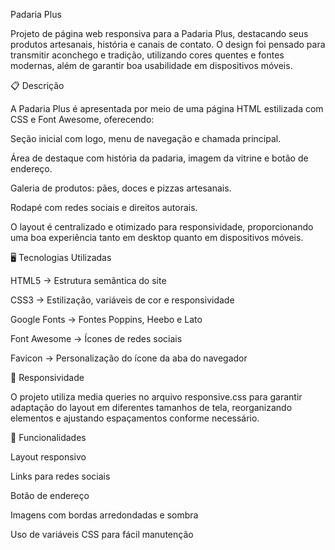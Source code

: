 Padaria Plus

Projeto de página web responsiva para a Padaria Plus, destacando seus produtos artesanais, história e canais de contato.
O design foi pensado para transmitir aconchego e tradição, utilizando cores quentes e fontes modernas, além de garantir boa usabilidade em dispositivos móveis.

📋 Descrição

A Padaria Plus é apresentada por meio de uma página HTML estilizada com CSS e Font Awesome, oferecendo:

Seção inicial com logo, menu de navegação e chamada principal.

Área de destaque com história da padaria, imagem da vitrine e botão de endereço.

Galeria de produtos: pães, doces e pizzas artesanais.

Rodapé com redes sociais e direitos autorais.

O layout é centralizado e otimizado para responsividade, proporcionando uma boa experiência tanto em desktop quanto em dispositivos móveis.

🖥️ Tecnologias Utilizadas

HTML5 → Estrutura semântica do site

CSS3 → Estilização, variáveis de cor e responsividade

Google Fonts → Fontes Poppins, Heebo e Lato

Font Awesome → Ícones de redes sociais

Favicon → Personalização do ícone da aba do navegador

📱 Responsividade

O projeto utiliza media queries no arquivo responsive.css para garantir adaptação do layout em diferentes tamanhos de tela, reorganizando elementos e ajustando espaçamentos conforme necessário.

📌 Funcionalidades

Layout responsivo

Links para redes sociais

Botão de endereço

Imagens com bordas arredondadas e sombra

Uso de variáveis CSS para fácil manutenção
